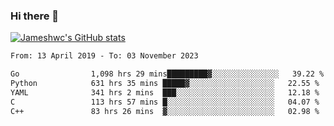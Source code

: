 ### Hi there 👋

[![Jameshwc's GitHub stats](https://github-readme-stats.vercel.app/api?username=jameshwc)](https://github.com/anuraghazra/github-readme-stats)

<!--START_SECTION:waka-->

```txt
From: 13 April 2019 - To: 03 November 2023

Go                1,098 hrs 29 mins█████████▓░░░░░░░░░░░░░░░   39.22 %
Python            631 hrs 35 mins █████▓░░░░░░░░░░░░░░░░░░░   22.55 %
YAML              341 hrs 2 mins  ███░░░░░░░░░░░░░░░░░░░░░░   12.18 %
C                 113 hrs 57 mins █░░░░░░░░░░░░░░░░░░░░░░░░   04.07 %
C++               83 hrs 26 mins  ▓░░░░░░░░░░░░░░░░░░░░░░░░   02.98 %
```

<!--END_SECTION:waka-->